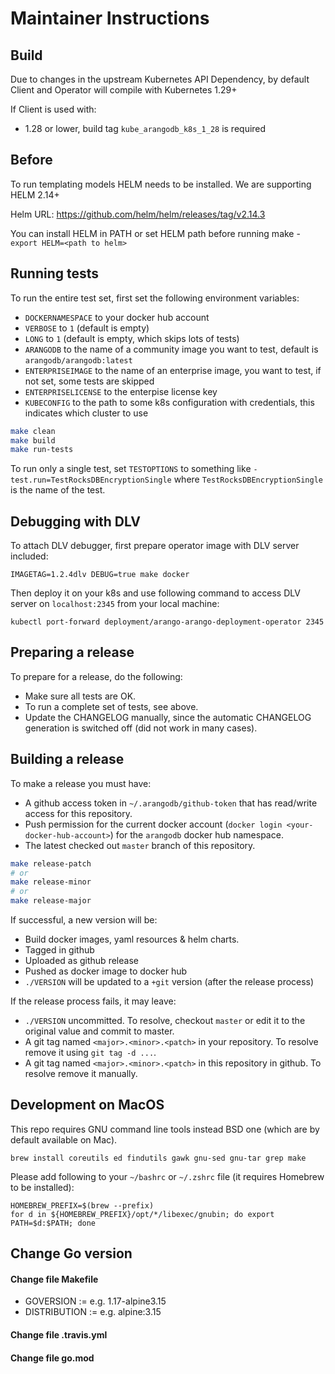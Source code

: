 # Maintainer Instructions

## Build

Due to changes in the upstream Kubernetes API Dependency, by default Client and Operator will compile with Kubernetes 1.29+

If Client is used with:
- 1.28 or lower, build tag `kube_arangodb_k8s_1_28` is required

## Before

To run templating models HELM needs to be installed. We are supporting HELM 2.14+

Helm URL: https://github.com/helm/helm/releases/tag/v2.14.3

You can install HELM in PATH or set HELM path before running make - `export HELM=<path to helm>`

## Running tests

To run the entire test set, first set the following environment variables:

  - `DOCKERNAMESPACE` to your docker hub account
  - `VERBOSE` to `1` (default is empty)
  - `LONG` to `1` (default is empty, which skips lots of tests)
  - `ARANGODB` to the name of a community image you want to test,
    default is `arangodb/arangodb:latest`
  - `ENTERPRISEIMAGE` to the name of an enterprise image, you want to
    test, if not set, some tests are skipped
  - `ENTERPRISELICENSE` to the enterpise license key
  - `KUBECONFIG` to the path to some k8s configuration with
    credentials, this indicates which cluster to use

```bash
make clean
make build
make run-tests
```

To run only a single test, set `TESTOPTIONS` to something like
`-test.run=TestRocksDBEncryptionSingle` where
`TestRocksDBEncryptionSingle` is the name of the test.

## Debugging with DLV

To attach DLV debugger, first prepare operator image with DLV server included:
```shell
IMAGETAG=1.2.4dlv DEBUG=true make docker
```

Then deploy it on your k8s and use following command to access DLV server on `localhost:2345` from your local machine:
```shell
kubectl port-forward deployment/arango-arango-deployment-operator 2345
```

## Preparing a release

To prepare for a release, do the following:

- Make sure all tests are OK.
- To run a complete set of tests, see above.
- Update the CHANGELOG manually, since the automatic CHANGELOG
  generation is switched off (did not work in many cases).

## Building a release

To make a release you must have:

- A github access token in `~/.arangodb/github-token` that has read/write access
  for this repository.
- Push permission for the current docker account (`docker login <your-docker-hub-account>`)
  for the `arangodb` docker hub namespace.
- The latest checked out `master` branch of this repository.

```bash
make release-patch
# or
make release-minor
# or
make release-major
```

If successful, a new version will be:

- Build docker images, yaml resources & helm charts.
- Tagged in github
- Uploaded as github release
- Pushed as docker image to docker hub
- `./VERSION` will be updated to a `+git` version (after the release process)

If the release process fails, it may leave:

- `./VERSION` uncommitted. To resolve, checkout `master` or edit it to
  the original value and commit to master.
- A git tag named `<major>.<minor>.<patch>` in your repository.
  To resolve remove it using `git tag -d ...`.
- A git tag named `<major>.<minor>.<patch>` in this repository in github.
  To resolve remove it manually.

## Development on MacOS

This repo requires GNU command line tools instead BSD one (which are by default available on Mac).
```shell
brew install coreutils ed findutils gawk gnu-sed gnu-tar grep make
```

Please add following to your `~/bashrc` or `~/.zshrc` file (it requires Homebrew to be installed):

```shell
HOMEBREW_PREFIX=$(brew --prefix)
for d in ${HOMEBREW_PREFIX}/opt/*/libexec/gnubin; do export PATH=$d:$PATH; done
```

## Change Go version
#### Change file Makefile
* GOVERSION := e.g. 1.17-alpine3.15
* DISTRIBUTION := e.g. alpine:3.15
#### Change file .travis.yml
#### Change file go.mod
